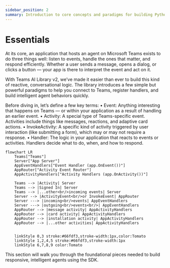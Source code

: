 ```yaml
---
sidebar_position: 2
summary: Introduction to core concepts and paradigms for building Python Teams AI applications that handle events and activities.
---
```


# Essentials

At its core, an application that hosts an agent on Microsoft Teams exists to do three things well: listen to events, handle the ones that matter, and respond efficiently. Whether a user sends a message, opens a dialog, or clicks a button — your app is there to interpret the event and act on it.

With Teams AI Library v2, we’ve made it easier than ever to build this kind of reactive, conversational logic. The library introduces a few simple but powerful paradigms to help you connect to Teams, register handlers, and build intelligent agent behaviors quickly.

Before diving in, let’s define a few key terms:
• Event: Anything interesting that happens on Teams — or within your application as a result of handling an earlier event.
• Activity: A special type of Teams-specific event. Activities include things like messages, reactions, and adaptive card actions.
• InvokeActivity: A specific kind of activity triggered by user interaction (like submitting a form), which may or may not require a response.
• Handler: The logic in your application that reacts to events or activities. Handlers decide what to do, when, and how to respond.

```mermaid
flowchart LR
    Teams["Teams"]
    Server["App Server"]
    AppEventHandlers["Event Handler (app.OnEvent())"]
    AppRouter["Activity Event Router"]
    AppActivityHandlers["Activity Handlers (app.OnActivity())"]

    Teams --> |Activity| Server
    Teams --> |Signed In| Server
    Teams --> |...other<br/>incoming events| Server
    Server --> |ActivityEvent<br/>or InvokeEvent| AppRouter
    Server ---> |incoming<br/>events| AppEventHandlers
    Server ---> |outgoing<br/>events<br/>| AppEventHandlers
    AppRouter --> |message activity| AppActivityHandlers
    AppRouter --> |card activity| AppActivityHandlers
    AppRouter --> |installation activity| AppActivityHandlers
    AppRouter --> |...other activities| AppActivityHandlers


    linkStyle 0,3 stroke:#66fdf3,stroke-width:1px,color:Tomato
    linkStyle 1,2,4,5 stroke:#66fdf3,stroke-width:1px
    linkStyle 6,7,8,9 color:Tomato
```

This section will walk you through the foundational pieces needed to build responsive, intelligent agents using the SDK.
